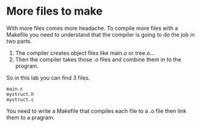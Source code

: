 # More files to make #
With more files comes more headache.
To compile more files with a Makefile you need to understand that the compiler
is going to do the job in two parts.
1. The compiler creates object files like main.o or tree.o...
2. Then the compiler takes those .o files and combine them in to the program.

So in this lab you can find 3 files.
```
main.c
mystruct.h
mystruct.c
```
You need to write a Makefile that compiles each file to a .o file then link
them to a pragram.
